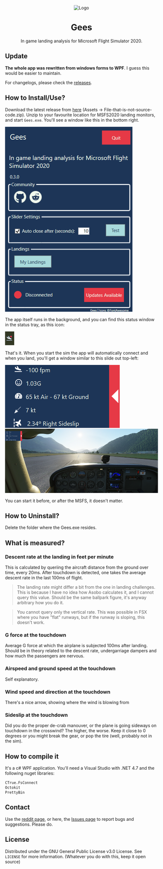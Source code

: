 <!-- PROJECT LOGO -->
<br />
<p align="center">
  <img src="https://github.com/scelts/msfslandingrate/blob/master/Icons/icon.png" alt="Logo" width="32" height="32">

  <h1 align="center">Gees</h3>

  <p align="center">
  In game landing analysis for Microsoft Flight Simulator 2020.
</p>

## Update
**The whole app was rewritten from windows forms to WPF**. I guess this would be easier to maintain.

For changelogs, please check the [releases](https://github.com/scelts/msfslandingrate/releases).

## How to Install/Use?
Download the latest release from [here](https://github.com/scelts/msfslandingrate/releases) (Assets -> File-that-is-not-source-code.zip). Unzip to your favourite location for MSFS2020 landing monitors, and start ```Gees.exe```. 
You'll see a window like this in the bottom right. 

![Screenshot](img/app_screenshot.png "App screenshot")

The app itself runs in the background, and you can find this status window in the status tray, as this icon:

![Trey Icon](img/tray_icon.png "Trey icon")

That's it. When you start the sim the app will automatically connect and when you land, you'll get a window similar to this slide out top-left:

![Slider](img/slider.png "Slider")
![MSFS view](img/ingame.png "MSFS view")

You can start it before, or after the MSFS, it doesn't matter.

## How to Uninstall?
Delete the folder where the Gees.exe resides.
## What is measured?
### Descent rate at the landing in feet per minute
This is calculated by queriing the aircraft distance from the ground over time, every 20ms. After touchdown is detected, one takes the average descent rate in the last 100ms of flight.
> The landing rate might differ a bit from the one in landing challenges. This is because I have no idea how Asobo calculates it, and I cannot query this value. Should be the same ballpark figure, it's anyway arbitrary how you do it.

> You cannot query only the vertical rate. This was possible in FSX where you have "flat" runways, but if the runway is sloping, this doesn't work. 
### G force at the touchdown
Average G force at which the airplane is subjected 100ms after landing. Should be in theory related to the descent rate, undergarriage dampers and how much the passengers are nervous.
### Airspeed and ground speed at the touchdown
Self explanatory.
### Wind speed and direction at the touchdown
There's a nice arrow, showing where the wind is blowing from
### Sideslip at the touchdown
Did you do the proper de-crab manouver, or the plane is going sideways on touchdown in the crosswind? The higher, the worse. Keep it close to 0 degrees or you might break the gear, or pop the tire (well, probably not in the sim).

## How to compile it
It's a c# WPF application. You'll need a Visual Studio with .NET 4.7 and the following nuget libraries:
```
CTrue.FsConnect
Octokit
PrettyBin
```
## Contact
Use the [reddit page](https://www.reddit.com/r/MSFS2020LandingRate), or here, the [Issues page](https://github.com/scelts/msfslandingrate/issues) to report bugs and suggestions. Please do.


## License
Distributed under the GNU General Public License v3.0 License. See `LICENSE` for more information. (Whatever you do with this, keep it open source)
